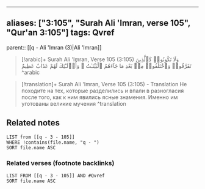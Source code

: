 
---
aliases: ["3:105", "Surah Ali 'Imran, verse 105", "Qur'an 3:105"]
tags: Qvref
---

parent:: [[q - Ali 'Imran (3)|Ali 'Imran]]

> [!arabic]+ Surah Ali 'Imran, Verse 105 (3:105)
> <span class="quran-arabic">وَلَا تَكُونُوا۟ كَٱلَّذِينَ تَفَرَّقُوا۟ وَٱخْتَلَفُوا۟ مِنۢ بَعْدِ مَا جَآءَهُمُ ٱلْبَيِّنَـٰتُ ۚ وَأُو۟لَـٰٓئِكَ لَهُمْ عَذَابٌ عَظِيمٌ</span>
^arabic

> [!translation]+ Surah Ali 'Imran, Verse 105 (3:105) - Translation
> Не походите на тех, которые разделились и впали в разногласия после того, как к ним явились ясные знамения. Именно им уготованы великие мучения
^translation



## Related notes
```dataview
LIST from [[q - 3 - 105]]
WHERE !contains(file.name, "q - ")
SORT file.name ASC
```

### Related verses (footnote backlinks)
```dataview
LIST FROM [[q - 3 - 105]] AND #Qvref
SORT file.name ASC
```

